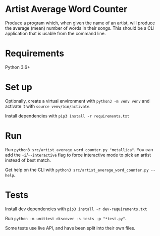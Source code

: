 # Artist Average Word Counter

Produce a program which, when given the name of an artist, will produce the average (mean) number of words in their songs.
This should be a CLI application that is usable from the command line.

# Requirements

Python 3.6+

# Set up

Optionally, create a virtual environment with `python3 -m venv venv` and activate it with `source venv/bin/activate`.

Install dependencies with `pip3 install -r requirements.txt`

# Run

Run `python3 src/artist_average_word_counter.py "metallica"`. You can add the `-i`/`--interactive` flag to force interactive mode to pick an artist instead of best match.

Get help on the CLI with `python3 src/artist_average_word_counter.py --help`.

# Tests

Install dev dependencies with `pip3 install -r dev-requirements.txt`

Run `python -m unittest discover -s tests -p "*test.py"`.

Some tests use live API, and have been split into their own files.
